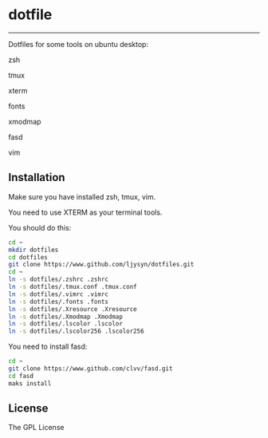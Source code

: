 # dotfile

***

Dotfiles for some tools on ubuntu desktop:

zsh

tmux

xterm

fonts

xmodmap

fasd

vim

## Installation

Make sure you have installed zsh, tmux, vim.

You need to use XTERM as your terminal tools.

You should do this:

```sh
cd ~
mkdir dotfiles
cd dotfiles
git clone https://www.github.com/ljysyn/dotfiles.git
cd ~
ln -s dotfiles/.zshrc .zshrc
ln -s dotfiles/.tmux.conf .tmux.conf
ln -s dotfiles/.vimrc .vimrc
ln -s dotfiles/.fonts .fonts
ln -s dotfiles/.Xresource .Xresource
ln -s dotfiles/.Xmodmap .Xmodmap
ln -s dotfiles/.lscolor .lscolor
ln -s dotfiles/.lscolor256 .lscolor256
```

You need to install fasd:

```sh
cd ~
git clone https://www.github.com/clvv/fasd.git
cd fasd
maks install
```

## License

The GPL License
